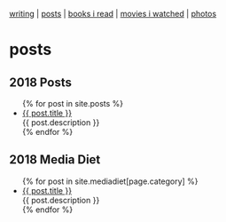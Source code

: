 [writing](index.md) | [posts](posts.md) | [books i read](books.md) | [movies i watched](movies.md) | [photos](http://vsco.co/brookshelley/images/1)

# posts

## 2018 Posts
<ul class="article-list">
  {% for post in site.posts %}
    <li>
      <a href="{{ post.url }}">{{ post.title }}</a>
      <div class="title-desc">{{ post.description }}</div>
    </li>
  {% endfor %}
</ul>

## 2018 Media Diet
<ul class="article-list">
  {% for post in site.mediadiet[page.category] %}
    <li>
      <a href="{{ post.url }}">{{ post.title }}</a>
      <div class="title-desc">{{ post.description }}</div>
    </li>
  {% endfor %}
</ul>
